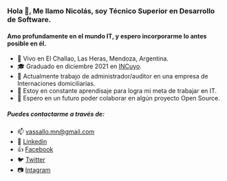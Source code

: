 ### Hola 👋, Me llamo Nicolás, soy Técnico  Superior en Desarrollo de Software.
#### Amo profundamente en el mundo IT, y espero incorporarme lo antes posible en él.

- :sunrise_over_mountains: Vivo en El Challao, Las Heras, Mendoza, Argentina.
- :mortar_board: Graduado en diciembre 2021 en [INCuyo](http://incuyo.org/).
- 🔭 Actualmente trabajo de administrador/auditor en una empresa de Internaciones domiciliarias.
- 🌱 Estoy en constante aprendisaje para logra mi meta de trabajar en IT.
- 👯 Espero en un futuro poder colaborar en algún proyecto Open Source.

##### Puedes contactarme a través de:
- 📫 [vassallo.mn@gmail.com](mailto:vassallo.mn@gmail.com)
- :briefcase: [Linkedin](https://www.linkedin.com/in/mario-nicolas-vassallo/)
- :+1: [Facebook](https://www.facebook.com/vassallo.mn/)
- :bird: [Twitter](https://twitter.com/mnvassallo)
- :camera: [Intagram](https://www.instagram.com/m_nicolas_v/)








